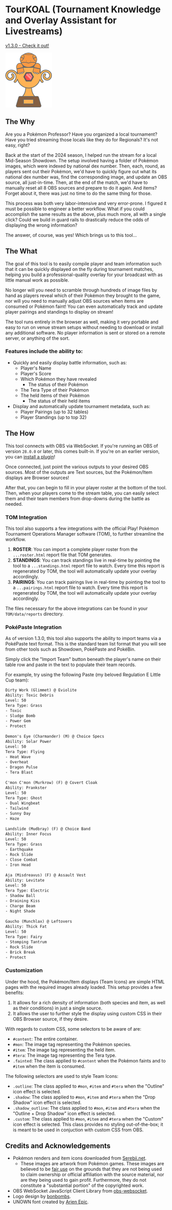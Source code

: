 # TourKOAL (Tournament Knowledge and Overlay Assistant for Livestreams) 
[v1.3.0 - Check it out!](https://www.skeletom.net/pkmn/tournament-overlay/)

![TouKOAL Icon illustrated by bonbombs](./img/site/logo_notext1x.png)

## The Why
Are you a Pokémon Professor? Have you organized a local tournament? Have you tried streaming those locals like they do for Regionals? It's not easy, right? 

Back at the start of the 2024 season, I helped run the stream for a local Mid-Season Showdown. The setup involved having a folder of Pokémon images, which were indexed by national dex number. Then, each, round, as players sent out their Pokémon, we'd have to quickly figure out what its national dex number was, find the corresponding image, and update an OBS source, all just-in-time. Then, at the end of the match, we'd have to manually reset all 8 OBS sources and prepare to do it again. And items? Forget about it, there was just no time to do the same thing for those.

This process was both very labor-intensive and very error-prone. I figured it must be possible to engineer a better workflow. What if you could accomplish the same results as the above, plus much more, all with a single click? Could we build in guard rails to drastically reduce the odds of displaying the wrong information?

The answer, of course, was yes! Which brings us to this tool...

## The What
The goal of this tool is to easily compile player and team information such that it can be quickly displayed on the fly during tournament matches, 
helping you build a professional-quality overlay for your broadcast with as little manual work as possible.

No longer will you need to scramble through hundreds of image files by hand as players reveal which of their Pokémon they brought to the game, 
nor will you need to manually adjust OBS sources when items are consumed or Pokémon faint! You can even automatically track and update player pairings and standings to display on stream!

The tool runs entirely in the browser as well, making it very portable and easy to run on venue stream setups without needing to download or install any additional software. No player information is sent or stored on a remote server, or anything of the sort.

### Features include the ability to:
* Quickly and easily display battle information, such as:
    * Player's Name
    * Player's Score
    * Which Pokémon they have revealed
        * The status of their Pokémon
    * The Tera Type of their Pokémon
    * The held items of their Pokémon
        * The status of their held items
* Display and automatically update tournament metadata, such as:
    * Player Pairings (up to 32 tables)
    * Player Standings (up to top 32)


## The How
This tool connects with OBS via WebSocket. If you're running an OBS of version `28.0.0` or later, this comes built-in. If you're on an earlier version, you can [install a plugin](https://github.com/obsproject/obs-websocket/releases)!

Once connected, just point the various outputs to your desired OBS sources. Most of the outputs are Text sources, but the Pokémon/Item displays are Browser sources!

After that, you can begin to fill in your player roster at the bottom of the tool. Then, when your players come to the stream table, you can easily select them and their team members from drop-downs during the battle as needed.

### TOM Integration
This tool also supports a few integrations with the official Play! Pokémon Tournament Operations Manager software (TOM), to further streamline the workflow.

1) **ROSTER**: You can import a complete player roster from the ``...roster.html`` report file that TOM generates.
2) **STANDINGS**: You can track standings live in real-time by pointing the tool to a `...standings.html` report file to watch. Every time this report is regenerated by TOM, the tool will automatically update your overlay accordingly.
3) **PAIRINGS**: You can track pairings live in real-time by pointing the tool to a `...pairings.html` report file to watch. Every time this report is regenerated by TOM, the tool will automatically update your overlay accordingly.

The files necessary for the above integrations can be found in your `TOM/data/reports` directory.

### PokéPaste Integration
As of version 1.3.0, this tool also supports the ability to import teams via a PokéPaste text format. This is the standard team list format that you will see from other tools such as Showdown, PokéPaste and PokéBin.

Simply click the "Import Team" button beneath the player's name on their table row and paste in the text to populate their team records.

For example, try using the following Paste (my beloved Regulation E Little Cup team):
```
Dirty Work (Glimmet) @ Eviolite  
Ability: Toxic Debris  
Level: 50  
Tera Type: Grass  
- Toxic  
- Sludge Bomb  
- Power Gem  
- Protect  

Demon's Eye (Charmander) (M) @ Choice Specs  
Ability: Solar Power  
Level: 50  
Tera Type: Flying   
- Heat Wave  
- Overheat  
- Dragon Pulse  
- Tera Blast  

C'mon C'mon (Murkrow) (F) @ Covert Cloak  
Ability: Prankster  
Level: 50  
Tera Type: Ghost  
- Dual Wingbeat  
- Tailwind  
- Sunny Day  
- Haze  

Landslide (Mudbray) (F) @ Choice Band  
Ability: Inner Focus  
Level: 50  
Tera Type: Grass  
- Earthquake  
- Rock Slide  
- Close Combat  
- Iron Head  

Aja (Misdreavus) (F) @ Assault Vest  
Ability: Levitate  
Level: 50  
Tera Type: Electric  
- Shadow Ball  
- Draining Kiss  
- Charge Beam  
- Night Shade  

Gaucho (Munchlax) @ Leftovers  
Ability: Thick Fat  
Level: 50  
Tera Type: Fairy  
- Stomping Tantrum  
- Rock Slide  
- Brick Break  
- Protect  
```


### Customization
Under the hood, the Pokémon/Item displays (Team Icons) are simple HTML pages with the required images already loaded. This setup provides a few benefits:

1) It allows for a rich density of information (both species and item, as well as their conditions) in just a single source.
2) It allows the user to further style the display using custom CSS in their OBS Browser source, if they desire.

With regards to custom CSS, some selectors to be aware of are:
* `#content`: The entire container.
* `#mon`: The image tag representing the Pokémon species.
* `#item`: The image tag representing the held item.
* `#tera`: The image tag representing the Tera type.
* `.fainted`: The class applied to `#content` when the Pokémon faints and to `#item` when the item is consumed.

The following selectors are used to style Team Icons:
* `.outline`: The class applied to `#mon`, `#item` and `#tera` when the "Outline" icon effect is selected.
* `.shadow`: The class applied to `#mon`, `#item` and `#tera` when the "Drop Shadow" icon effect is selected.
* `.shadow_outline`: The class applied to `#mon`, `#item` and `#tera` when the "Outline + Drop Shadow" icon effect is selected.
* `.custom`: The class applied to `#mon`, `#item` and `#tera` when the "Custom" icon effect is selected. This class provides no styling out-of-the-box; it is meant to be used in conjuction with custom CSS from OBS.


## Credits and Acknowledgements
* Pokémon renders and item icons downloaded from [Serebii.net](https://www.serebii.net). 
    * These images are artwork from Pokémon games. These images are believed to be [fair use](https://en.wikipedia.org/wiki/Fair_use) on the grounds that they are not being used to claim ownership or official affiliation with the source material, nor are they being used to gain profit. Furthermore, they do not constitute a "substantial portion" of the copyrighted work.
* OBS WebSocket JavaScript Client Library from [obs-websocket](https://github.com/obsproject/obs-websocket).
* Logo design by [bonbombs](https://twitter.com/chiffles_).
* UNOWN font created by [Arien Epic](https://www.dafont.com/unown.font).